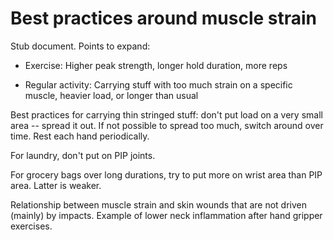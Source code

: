 # Best practices around muscle strain

Stub document. Points to expand:

* Exercise: Higher peak strength, longer hold duration, more reps

* Regular activity: Carrying stuff with too much strain on a specific
  muscle, heavier load, or longer than usual

Best practices for carrying thin stringed stuff: don't put load on a
very small area -- spread it out. If not possible to spread too much,
switch around over time. Rest each hand periodically.

For laundry, don't put on PIP joints.

For grocery bags over long durations, try to put more on wrist area
than PIP area. Latter is weaker.

Relationship between muscle strain and skin wounds that are not driven
(mainly) by impacts. Example of lower neck inflammation after hand
gripper exercises.
